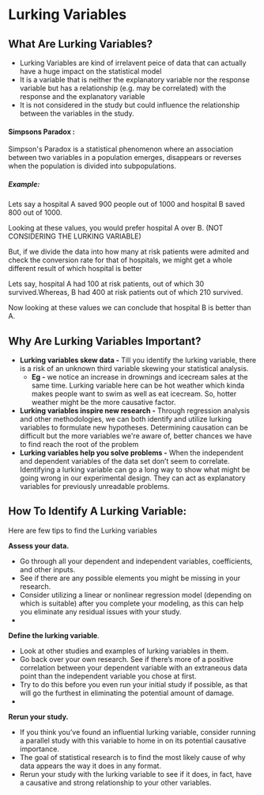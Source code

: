 # Lurking Variables
## What Are Lurking Variables?
- Lurking Variables are kind of irrelavent peice of data that can actually have a huge impact on the statistical model
- It is a variable that is neither the explanatory variable nor the response variable but has a relationship (e.g. may be correlated) with the response and the explanatory variable
-  It is not considered in the study but could influence the relationship between the variables in the study.
#### Simpsons Paradox :
Simpson's Paradox is a statistical phenomenon where an association between two variables in a population emerges, disappears or reverses when the population is divided into subpopulations.
##### Example:
Lets say a hospital A saved 900 people out of 1000 and hospital B saved 800 out of 1000.

Looking at these values, you would prefer hospital A over B. (NOT CONSIDERING THE LURKING VARIABLE)

But, if we divide the data into how many at risk patients were admited and check the conversion rate for that of hospitals, we might get a whole different result of which hospital is better

Lets say, hospital A had 100 at risk patients, out of which 30 survived.Whereas, B had 400 at risk patients out of which 210 survived.

Now looking at these values we can conclude that hospital B is better than A.

## Why Are Lurking Variables Important?
- **Lurking variables skew data -** Till you identify the lurking variable, there is a risk of an unknown third variable skewing your statistical analysis.
  - **Eg -** we notice an increase in drownings and icecream sales at the same time. Lurking variable here can be hot weather which kinda makes people want to swim as well as eat icecream. So, hotter weather might be the more causative factor.
- **Lurking variables inspire new research -** Through regression analysis and other methodologies, we can both identify and utilize lurking variables to formulate new hypotheses. Determining causation can be difficult but the more variables we're aware of, better chances we have to find reach the root of the problem
- **Lurking variables help you solve problems -** When the independent and dependent variables of the data set don’t seem to correlate. Identifying a lurking variable can go a long way to show what might be going wrong in our experimental design. They can act as explanatory variables for previously unreadable problems.

## How To Identify A Lurking Variable:
Here are few tips to find the Lurking variables

**Assess your data.** 
- Go through all your dependent and independent variables, coefficients, and other inputs. 
- See if there are any possible elements you might be missing in your research. 
- Consider utilizing a linear or nonlinear regression model (depending on which is suitable) after you complete your modeling, as this can help you eliminate any residual issues with your study.
- 
**Define the lurking variable**. 
- Look at other studies and examples of lurking variables in them. 
- Go back over your own research. See if there’s more of a positive correlation between your dependent variable with an extraneous data point than the independent variable you chose at first. 
- Try to do this before you even run your initial study if possible, as that will go the furthest in eliminating the potential amount of damage.
- 
**Rerun your study.** 
- If you think you’ve found an influential lurking variable, consider running a parallel study with this variable to home in on its potential causative importance. 
- The goal of statistical research is to find the most likely cause of why data appears the way it does in any format. 
- Rerun your study with the lurking variable to see if it does, in fact, have a causative and strong relationship to your other variables.
